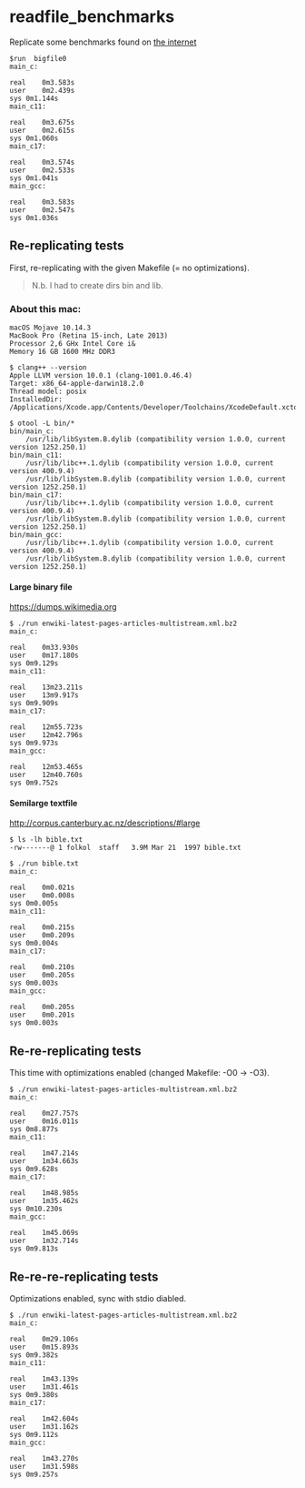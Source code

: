 # readfile_benchmarks
Replicate some benchmarks found on [the internet] 

    $run  bigfile0 
    main_c:

    real	0m3.583s
    user	0m2.439s
    sys	0m1.144s
    main_c11:

    real	0m3.675s
    user	0m2.615s
    sys	0m1.060s
    main_c17:

    real	0m3.574s
    user	0m2.533s
    sys	0m1.041s
    main_gcc:

    real	0m3.583s
    user	0m2.547s
    sys	0m1.036s

[the internet]:https://stackoverflow.com/a/51572325/391691

## Re-replicating tests

First, re-replicating with the given Makefile (= no optimizations).

> N.b. I had to create dirs bin and lib.

### About this mac:

```
macOS Mojave 10.14.3
MacBook Pro (Retina 15-inch, Late 2013)
Processor 2,6 GHx Intel Core i&
Memory 16 GB 1600 MHz DDR3
```

```
$ clang++ --version
Apple LLVM version 10.0.1 (clang-1001.0.46.4)
Target: x86_64-apple-darwin18.2.0
Thread model: posix
InstalledDir: /Applications/Xcode.app/Contents/Developer/Toolchains/XcodeDefault.xctoolchain/usr/bin
```

```
$ otool -L bin/*
bin/main_c:
	/usr/lib/libSystem.B.dylib (compatibility version 1.0.0, current version 1252.250.1)
bin/main_c11:
	/usr/lib/libc++.1.dylib (compatibility version 1.0.0, current version 400.9.4)
	/usr/lib/libSystem.B.dylib (compatibility version 1.0.0, current version 1252.250.1)
bin/main_c17:
	/usr/lib/libc++.1.dylib (compatibility version 1.0.0, current version 400.9.4)
	/usr/lib/libSystem.B.dylib (compatibility version 1.0.0, current version 1252.250.1)
bin/main_gcc:
	/usr/lib/libc++.1.dylib (compatibility version 1.0.0, current version 400.9.4)
	/usr/lib/libSystem.B.dylib (compatibility version 1.0.0, current version 1252.250.1)
```

#### Large binary file

https://dumps.wikimedia.org

```
$ ./run enwiki-latest-pages-articles-multistream.xml.bz2
main_c:

real	0m33.930s
user	0m17.180s
sys	0m9.129s
main_c11:

real	13m23.211s
user	13m9.917s
sys	0m9.909s
main_c17:

real	12m55.723s
user	12m42.796s
sys	0m9.973s
main_gcc:

real	12m53.465s
user	12m40.760s
sys	0m9.752s
```

#### Semilarge textfile

http://corpus.canterbury.ac.nz/descriptions/#large

```
$ ls -lh bible.txt
-rw-------@ 1 folkol  staff   3.9M Mar 21  1997 bible.txt
```

```
$ ./run bible.txt
main_c:

real	0m0.021s
user	0m0.008s
sys	0m0.005s
main_c11:

real	0m0.215s
user	0m0.209s
sys	0m0.004s
main_c17:

real	0m0.210s
user	0m0.205s
sys	0m0.003s
main_gcc:

real	0m0.205s
user	0m0.201s
sys	0m0.003s
```

## Re-re-replicating tests

This time with optimizations enabled (changed Makefile: -O0 -> -O3).

```
$ ./run enwiki-latest-pages-articles-multistream.xml.bz2
main_c:

real	0m27.757s
user	0m16.011s
sys	0m8.877s
main_c11:

real	1m47.214s
user	1m34.663s
sys	0m9.628s
main_c17:

real	1m48.985s
user	1m35.462s
sys	0m10.230s
main_gcc:

real	1m45.069s
user	1m32.714s
sys	0m9.813s
```

## Re-re-re-replicating tests

Optimizations enabled, sync with stdio diabled.

```
$ ./run enwiki-latest-pages-articles-multistream.xml.bz2
main_c:

real	0m29.106s
user	0m15.893s
sys	0m9.382s
main_c11:

real	1m43.139s
user	1m31.461s
sys	0m9.380s
main_c17:

real	1m42.604s
user	1m31.162s
sys	0m9.112s
main_gcc:

real	1m43.270s
user	1m31.598s
sys	0m9.257s
```
